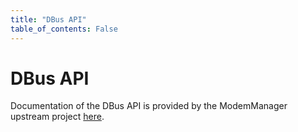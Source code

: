 ```yaml
---
title: "DBus API"
table_of_contents: False
---
```


# DBus API

Documentation of the DBus API is provided by the ModemManager upstream project
[here](https://www.freedesktop.org/software/ModemManager/api/latest/).
